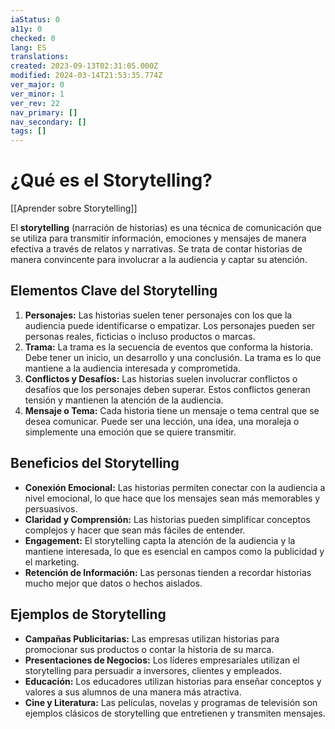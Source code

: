 ```yaml
---
iaStatus: 0
a11y: 0
checked: 0
lang: ES
translations: 
created: 2023-09-13T02:31:05.000Z
modified: 2024-03-14T21:53:35.774Z
ver_major: 0
ver_minor: 1
ver_rev: 22
nav_primary: []
nav_secondary: []
tags: []
---
```

# ¿Qué es el Storytelling?

[[Aprender sobre Storytelling]]

El **storytelling** (narración de historias) es una técnica de comunicación que se utiliza para transmitir información, emociones y mensajes de manera efectiva a través de relatos y narrativas. Se trata de contar historias de manera convincente para involucrar a la audiencia y captar su atención.

## Elementos Clave del Storytelling

1. **Personajes:** Las historias suelen tener personajes con los que la audiencia puede identificarse o empatizar. Los personajes pueden ser personas reales, ficticias o incluso productos o marcas.
2. **Trama:** La trama es la secuencia de eventos que conforma la historia. Debe tener un inicio, un desarrollo y una conclusión. La trama es lo que mantiene a la audiencia interesada y comprometida.
3. **Conflictos y Desafíos:** Las historias suelen involucrar conflictos o desafíos que los personajes deben superar. Estos conflictos generan tensión y mantienen la atención de la audiencia.
4. **Mensaje o Tema:** Cada historia tiene un mensaje o tema central que se desea comunicar. Puede ser una lección, una idea, una moraleja o simplemente una emoción que se quiere transmitir.

## Beneficios del Storytelling

- **Conexión Emocional:** Las historias permiten conectar con la audiencia a nivel emocional, lo que hace que los mensajes sean más memorables y persuasivos.
- **Claridad y Comprensión:** Las historias pueden simplificar conceptos complejos y hacer que sean más fáciles de entender.
- **Engagement:** El storytelling capta la atención de la audiencia y la mantiene interesada, lo que es esencial en campos como la publicidad y el marketing.
- **Retención de Información:** Las personas tienden a recordar historias mucho mejor que datos o hechos aislados.

## Ejemplos de Storytelling

- **Campañas Publicitarias:** Las empresas utilizan historias para promocionar sus productos o contar la historia de su marca.
- **Presentaciones de Negocios:** Los líderes empresariales utilizan el storytelling para persuadir a inversores, clientes y empleados.
- **Educación:** Los educadores utilizan historias para enseñar conceptos y valores a sus alumnos de una manera más atractiva.
- **Cine y Literatura:** Las películas, novelas y programas de televisión son ejemplos clásicos de storytelling que entretienen y transmiten mensajes.
